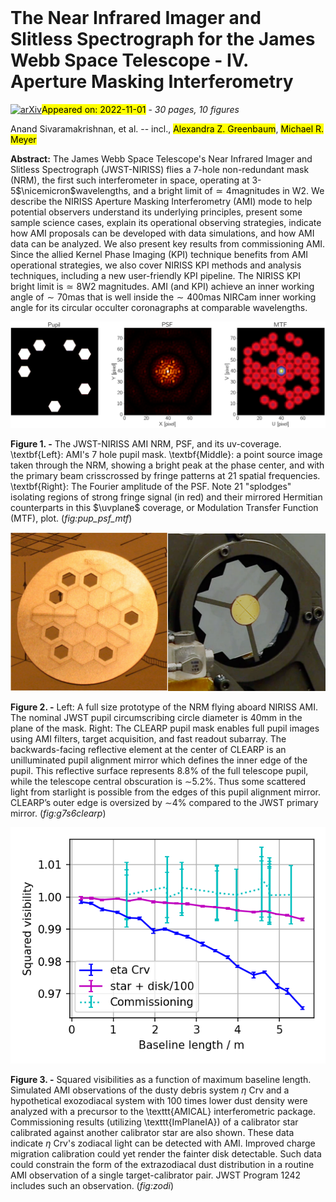 <div class="macros" style="visibility:hidden;">
$\newcommand{\ensuremath}{}$
$\newcommand{\xspace}{}$
$\newcommand{\object}[1]{\texttt{#1}}$
$\newcommand{\farcs}{{.}''}$
$\newcommand{\farcm}{{.}'}$
$\newcommand{\arcsec}{''}$
$\newcommand{\arcmin}{'}$
$\newcommand{\ion}[2]{#1#2}$
$\newcommand{\textsc}[1]{\textrm{#1}}$
$\newcommand{\hl}[1]{\textrm{#1}}$
$\newcommand{\etal}{\textit{et al}.}$
$\newcommand{\ie}{\textit{i}.\textit{e}.}$
$\newcommand{\eg}{\textit{e}.\textit{g}.}$
$\newcommand$
$\newcommand$
$\newcommand$
$\newcommand$
$\newcommand$
$\newcommand{\nicemicron}{\text{\textmu m}}$
$\newcommand{\angstrom}{\textup{\AA}}$
$\newcommand{\uvplane}{uv-plane}$
$\newcommand{\mirage}{\texttt{MIRaGe}}$
$\newcommand{\finished}{\bf \color{black}}$
$\newcommand{\indraft}{\color{blue}}$
$\newcommand{\notstarted}{\color{red}}$
$\newcommand{\logl}{\ln \mathcal{L}}$
$\newcommand$
$\newcommand$
$\newcommand$
$\newcommand$
$\newcommand$
$\newcommand$
$\newcommand$
$\newcommand$
$\newcommand$
$\newcommand$
$\newcommand$
$\newcommand$
$\newcommand$
$\newcommand$
$\newcommand$
$\newcommand$
$\newcommand$
$\newcommand$
$\newcommand$
$\newcommand$
$\newcommand$
$\newcommand$
$\newcommand$
$\newcommand$
$\newcommand$</div>

<div class="macros" style="visibility:hidden;">
$\newcommand{$\ensuremath$}{}$
$\newcommand{$\xspace$}{}$
$\newcommand{$\object$}[1]{\texttt{#1}}$
$\newcommand{$\farcs$}{{.}''}$
$\newcommand{$\farcm$}{{.}'}$
$\newcommand{$\arcsec$}{''}$
$\newcommand{$\arcmin$}{'}$
$\newcommand{$\ion$}[2]{#1#2}$
$\newcommand{$\textsc$}[1]{\textrm{#1}}$
$\newcommand{$\hl$}[1]{\textrm{#1}}$
$\newcommand{$\etal$}{\textit{et al}.}$
$\newcommand{$\ie$}{\textit{i}.\textit{e}.}$
$\newcommand{$\eg$}{\textit{e}.\textit{g}.}$
$\newcommand$
$\newcommand$
$\newcommand$
$\newcommand$
$\newcommand$
$\newcommand{$\nicemicron$}{\text{\textmu m}}$
$\newcommand{$\angstrom$}{\textup{\AA}}$
$\newcommand{$\uvplane$}{uv-plane}$
$\newcommand{$\mirage$}{\texttt{MIRaGe}}$
$\newcommand{$\finished$}{\bf \color{black}}$
$\newcommand{$\indraft$}{\color{blue}}$
$\newcommand{$\notstarted$}{\color{red}}$
$\newcommand{$\logl$}{\ln \mathcal{L}}$
$\newcommand$
$\newcommand$
$\newcommand$
$\newcommand$
$\newcommand$
$\newcommand$
$\newcommand$
$\newcommand$
$\newcommand$
$\newcommand$
$\newcommand$
$\newcommand$
$\newcommand$
$\newcommand$
$\newcommand$
$\newcommand$
$\newcommand$
$\newcommand$
$\newcommand$
$\newcommand$
$\newcommand$
$\newcommand$
$\newcommand$
$\newcommand$
$\newcommand$</div>



<div id="title">

# The Near Infrared Imager and Slitless Spectrograph for    the  James Webb Space Telescope -    IV. Aperture Masking Interferometry

</div>
<div id="comments">

[![arXiv](https://img.shields.io/badge/arXiv-2210.17434-b31b1b.svg)](https://arxiv.org/abs/2210.17434)<mark>Appeared on: 2022-11-01</mark> - _30 pages, 10 figures_

</div>
<div id="authors">

Anand Sivaramakrishnan, et al. -- incl., <mark>Alexandra Z. Greenbaum</mark>, <mark>Michael R. Meyer</mark>

</div>
<div id="abstract">

**Abstract:** The James Webb Space Telescope's Near Infrared Imager and Slitless Spectrograph (JWST-NIRISS) flies a 7-hole non-redundant mask (NRM), the first such interferometer in space, operating at 3-5$\nicemicron$wavelengths, and a bright limit of$\simeq 4$magnitudes in W2.   We describe the NIRISS Aperture Masking Interferometry (AMI) mode to help potential observers understand its underlying principles, present some sample science cases, explain its operational observing strategies, indicate how AMI proposals can be developed with data simulations, and how AMI data can be analyzed.  We also present key results from commissioning AMI.  Since the allied Kernel Phase Imaging (KPI) technique benefits from AMI operational strategies, we also cover NIRISS KPI methods and analysis techniques, including a new user-friendly KPI pipeline.  The NIRISS KPI bright limit is$\simeq 8$W2 magnitudes.  AMI (and KPI) achieve an inner working angle of$\sim  70$mas that is well inside the$\sim 400$mas NIRCam inner working angle for its circular occulter coronagraphs at comparable wavelengths.

</div>

<div id="div_fig1">

<img src="tmp_2210.17434/./Figures/ami_psf.png" alt="Fig1" width="100%"/>

**Figure 1. -** The JWST-NIRISS AMI NRM, PSF, and its uv-coverage. \textbf{Left}: AMI's 7 hole pupil mask. \textbf{Middle}: a point source image taken through the NRM, showing a bright peak at the phase center, and with the primary beam crisscrossed by fringe patterns at 21 spatial frequencies. \textbf{Right}: The Fourier amplitude of the PSF. Note 21 "splodges" isolating regions of strong fringe signal (in red) and their mirrored Hermitian counterparts in this $\uvplane$ coverage, or Modulation Transfer Function (MTF), plot. (*fig:pup_psf_mtf*)

</div>
<div id="div_fig2">

<img src="tmp_2210.17434/./Figures/NRMprototype.png" alt="Fig2.1" width="50%"/><img src="tmp_2210.17434/./Figures/CLEARP.png" alt="Fig2.2" width="50%"/>

**Figure 2. -** Left: A full size prototype of the NRM flying aboard NIRISS AMI.  The nominal JWST pupil circumscribing circle diameter is  $40 \mathrm{mm}$ in the plane of the mask.  Right: The CLEARP pupil mask enables full pupil images using AMI filters, target acquisition, and fast readout subarray. The backwards-facing reflective element at the center of CLEARP is an unilluminated pupil alignment mirror which defines the inner edge of the pupil.  This reflective surface represents 8.8\% of the full telescope pupil, while the telescope central obscuration is $\sim$5.2\%.   Thus some scattered light from starlight is possible from the edges of this pupil alignment mirror.   CLEARP’s outer edge is oversized by $\sim$4\% compared to the JWST primary mirror. (*fig:g7s6clearp*)

</div>
<div id="div_fig3">

<img src="tmp_2210.17434/./Figures/zodi_visamps_com_sim_rc.png" alt="Fig3" width="100%"/>

**Figure 3. -** Squared visibilities as a function of maximum baseline length. Simulated AMI observations of the dusty debris system $\eta$ Crv  and a hypothetical exozodiacal system with 100 times lower dust density were analyzed with a precursor to the \texttt{AMICAL} interferometric package.  Commissioning results (utilizing \texttt{ImPlaneIA}) of a calibrator star calibrated against another calibrator star are also shown.  These data indicate $\eta$ Crv's zodiacal light can be detected with AMI.  Improved charge migration calibration could yet render the fainter disk detectable. Such data could constrain the form of the extrazodiacal dust distribution in a routine AMI observation of a single target-calibrator pair.  JWST Program 1242 includes such an observation. (*fig:zodi*)

</div>